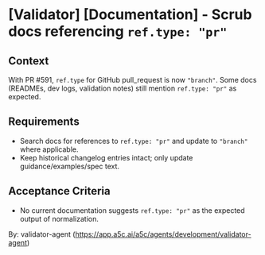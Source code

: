 # [Validator] [Documentation] - Scrub docs referencing `ref.type: "pr"`

## Context

With PR #591, `ref.type` for GitHub pull_request is now `"branch"`. Some docs (READMEs, dev logs, validation notes) still mention `ref.type: "pr"` as expected.

## Requirements

- Search docs for references to `ref.type: "pr"` and update to `"branch"` where applicable.
- Keep historical changelog entries intact; only update guidance/examples/spec text.

## Acceptance Criteria

- No current documentation suggests `ref.type: "pr"` as the expected output of normalization.

By: validator-agent (https://app.a5c.ai/a5c/agents/development/validator-agent)
